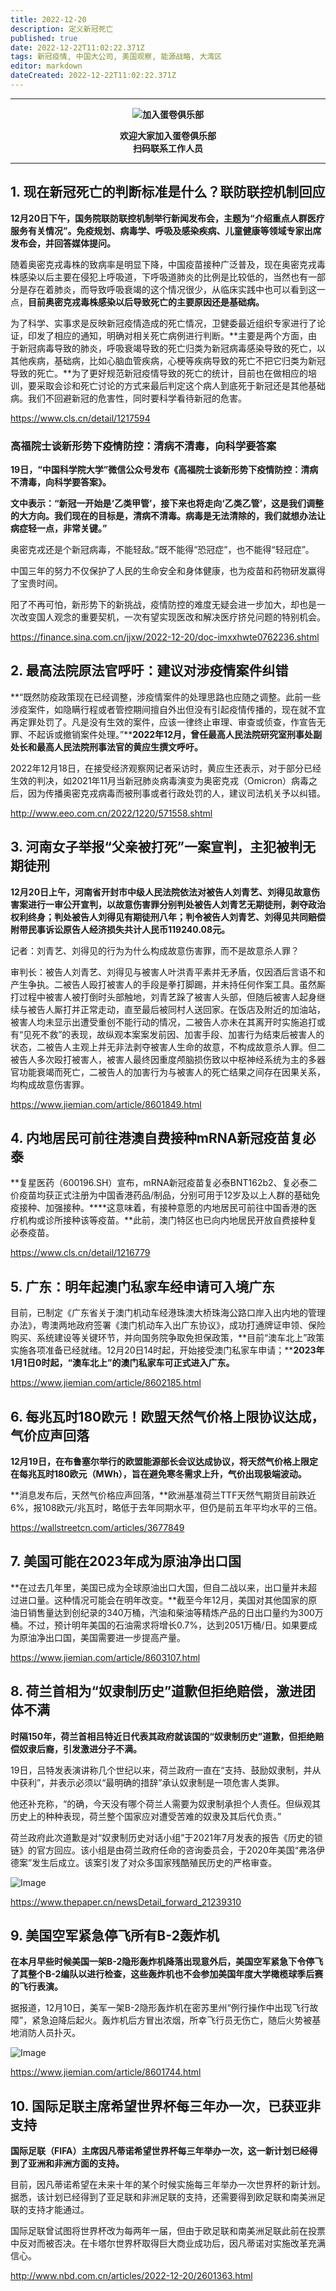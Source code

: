 ```yaml
---
title: 2022-12-20
description: 定义新冠死亡
published: true
date: 2022-12-22T11:02:22.371Z
tags: 新冠疫情, 中国大公司, 美国观察, 能源战略, 大湾区
editor: markdown
dateCreated: 2022-12-22T11:02:22.371Z
---
```


<div class="podcast-player"></div>

---

<center style="font-weight:bold;">
  <img src="/assets/join.png" alt="加入蛋卷俱乐部"><br/>
  <p>欢迎大家加入蛋卷俱乐部<br/>扫码联系工作人员</p>
</center>

---


## 1. 现在新冠死亡的判断标准是什么？联防联控机制回应

**12月20日下午，国务院联防联控机制举行新闻发布会，主题为“介绍重点人群医疗服务有关情况”。免疫规划、病毒学、呼吸及感染疾病、儿童健康等领域专家出席发布会，并回答媒体提问。**



随着奥密克戎毒株的致病率是明显下降，中国疫苗接种广泛普及，现在奥密克戎毒株感染以后主要在侵犯上呼吸道，下呼吸道肺炎的比例是比较低的，当然也有一部分是存在着肺炎，而导致呼吸衰竭的这个情况很少，从临床实践中也可以看到这一点，**目前奥密克戎毒株感染以后导致死亡的主要原因还是基础病。**



为了科学、实事求是反映新冠疫情造成的死亡情况，卫健委最近组织专家进行了论证，印发了相应的通知，明确对相关死亡病例进行判断。**主要是两个方面，由于新冠病毒导致的肺炎，呼吸衰竭导致的死亡归类为新冠病毒感染导致的死亡，以其他疾病，基础病，比如心脑血管疾病，心梗等疾病导致的死亡不把它归类为新冠导致的死亡。**为了更好规范新冠疫情导致的死亡的统计，目前也在做相应的培训，要采取会诊和死亡讨论的方式来最后判定这个病人到底死于新冠还是其他基础病。我们不回避新冠的危害性，同时要科学看待新冠的危害。

https://www.cls.cn/detail/1217594



### 高福院士谈新形势下疫情防控：清病不清毒，向科学要答案

**19日，“中国科学院大学”微信公众号发布《高福院士谈新形势下疫情防控：清病不清毒，向科学要答案》。**



**文中表示：“新冠一开始是‘乙类甲管’，接下来也将走向‘乙类乙管’，这是我们调整的大方向。我们现在的目标是，清病不清毒。病毒是无法清除的，我们就想办法让病症轻一点，非常关键。”**



奥密克戎还是个新冠病毒，不能轻敌。”既不能得“恐冠症”，也不能得“轻冠症”。



中国三年的努力不仅保护了人民的生命安全和身体健康，也为疫苗和药物研发赢得了宝贵时间。



阳了不再可怕，新形势下的新挑战，疫情防控的难度无疑会进一步加大，却也是一次改变国人观念的重要契机，一次有望实现医改和解决医疗挤兑问题的特别机会。

https://finance.sina.com.cn/jjxw/2022-12-20/doc-imxxhwte0762236.shtml



## 2. 最高法院原法官呼吁：建议对涉疫情案件纠错

**“既然防疫政策现在已经调整，涉疫情案件的处理思路也应随之调整。此前一些涉疫案件，如隐瞒行程或者管控期间擅自外出但没有引起疫情传播的，现在就不宜再定罪处罚了。凡是没有生效的案件，应该一律终止审理、审查或侦查，作宣告无罪、不起诉或撤销案件处理。”****2022年12月，曾任最高人民法院研究室刑事处副处长和最高人民法院刑事法官的黄应生撰文呼吁。**



2022年12月18日，在接受经济观察网记者采访时，黄应生还表示，对于部分已经生效的判决，如2021年11月当新冠肺炎病毒演变为奥密克戎（Omicron）病毒之后，因为传播奥密克戎病毒而被刑事或者行政处罚的人，建议司法机关予以纠错。

http://www.eeo.com.cn/2022/1220/571558.shtml



## 3. 河南女子举报“父亲被打死”一案宣判，主犯被判无期徒刑

**12月20日上午，河南省开封市中级人民法院依法对被告人刘青艺、刘得见故意伤害案进行一审公开宣判，以故意伤害罪分别判处被告人刘青艺无期徒刑，剥夺政治权利终身；判处被告人刘得见有期徒刑八年；判令被告人刘青艺、刘得见共同赔偿附带民事诉讼原告人经济损失共计人民币119240.08元。**



记者：刘青艺、刘得见的行为为什么构成故意伤害罪，而不是故意杀人罪？



审判长：被告人刘青艺、刘得见与被害人叶洪青平素并无矛盾，仅因酒后言语不和产生争执。二被告人殴打被害人的手段是拳打脚踢，并未持任何作案工具。虽然厮打过程中被害人被打倒时头部触地，刘青艺跺了被害人头部，但随后被害人起身继续与被告人厮打并正常走动，直至最后被同村人送回家。在饭店及附近的加油站，被害人均未显示出遭受重创不能行动的情况，二被告人亦未在其离开时实施追打或有“见死不救”的表现，故纵观本案案发前因、加害手段、加害行为结束后被害人的状态，二被告人主观上并无非法剥夺被害人生命的故意，不构成故意杀人罪。但二被告人多次殴打被害人，被害人最终因重度颅脑损伤致以中枢神经系统为主的多器官功能衰竭而死亡，二被告人的加害行为与被害人的死亡结果之间存在因果关系，均构成故意伤害罪。 

https://www.jiemian.com/article/8601849.html 



## 4. 内地居民可前往港澳自费接种mRNA新冠疫苗复必泰 

**复星医药（600196.SH）宣布，mRNA新冠疫苗复必泰BNT162b2、复必泰二价疫苗均获正式注册为中国香港药品/制品，分别可用于12岁及以上人群的基础免疫接种、加强接种。****这意味着，有接种意愿的内地居民可前往中国香港的医疗机构或诊所接种该等疫苗。**此前，澳门特区也已向内地居民开放自费接种复必泰疫苗。

https://www.cls.cn/detail/1216779 



## 5. 广东：明年起澳门私家车经申请可入境广东

目前，已制定《广东省关于澳门机动车经港珠澳大桥珠海公路口岸入出内地的管理办法》，粤澳两地政府签署《澳门机动车入出广东协议》，成功打通牌证申领、保险购买、系统建设等关键环节，并向国务院争取免担保政策，**目前“澳车北上”政策实施各项准备已经就绪。12月20日14时起，开始接受澳门私家车申请；****2023年1月1日0时起，“澳车北上”的澳门私家车可正式进入广东。**

https://www.jiemian.com/article/8602185.html



## 6. 每兆瓦时180欧元！欧盟天然气价格上限协议达成，气价应声回落

**12月19日，在布鲁塞尔举行的欧盟能源部长会议达成协议，将天然气价格上限定在每兆瓦时180欧元（MWh），旨在避免寒冬需求上升，气价出现极端波动。**



**消息发布后，天然气价格应声回落，**欧洲基准荷兰TTF天然气期货目前跌近6%，报108欧元/兆瓦时，略低于去年同期水平，但仍是前五年平均水平的三倍。 

https://wallstreetcn.com/articles/3677849



## 7. 美国可能在2023年成为原油净出口国

**在过去几年里，美国已成为全球原油出口大国，但自二战以来，出口量并未超过进口量。这种情况可能会在明年改变。**截至今年12月，美国对其他国家的原油日销售量达到创纪录的340万桶，汽油和柴油等精炼产品的日出口量约为300万桶。不过，预计明年美国的石油需求将增长0.7%，达到2051万桶/日。如果要成为原油净出口国，美国需要进一步提高产量。

https://www.jiemian.com/article/8603107.html



## 8. 荷兰首相为“奴隶制历史”道歉但拒绝赔偿，激进团体不满

**时隔150年，荷兰首相吕特近日代表其政府就该国的“奴隶制历史”道歉，但拒绝赔偿奴隶后裔，引发激进分子不满。**



19日，吕特发表演讲称几个世纪以来，荷兰政府一直在“支持、鼓励奴隶制，并从中获利”，并表示必须以“最明确的措辞”承认奴隶制是一项危害人类罪。



他还补充称，“的确，今天没有哪个荷兰人需要为奴隶制承担个人责任。但纵观其历史上的种种表现，荷兰整个国家应对遭受苦难的奴隶及其后代负责。”



荷兰政府此次道歉是对“奴隶制历史对话小组”于2021年7月发表的报告《历史的锁链》的官方回应。该小组是由荷兰政府任命的咨询委员会，于2020年美国“弗洛伊德案”发生后成立。该案引发了对众多国家残酷殖民历史的严格审查。

![Image](https://img.bedtime.news/2022/12/22/63a438fa3f438.jpeg)

https://www.thepaper.cn/newsDetail_forward_21239310 



## 9. 美国空军紧急停飞所有B-2轰炸机

**在本月早些时候美国一架B-2隐形轰炸机降落出现意外后，美国空军紧急下令停飞了其整个B-2编队以进行检查，这些轰炸机也不会参加美国年度大学橄榄球季后赛的飞行表演。**



据报道，12月10日，美军一架B-2隐形轰炸机在密苏里州“例行操作中出现飞行故障”，紧急迫降后起火。轰炸机后方冒出浓烟，所幸飞行员无伤亡，随后火势被基地消防人员扑灭。

![Image](https://img.bedtime.news/2022/12/22/63a438fc0cb73.png)

https://www.jiemian.com/article/8601744.html 



## 10. 国际足联主席希望世界杯每三年办一次，已获亚非支持

**国际足联（FIFA）主席因凡蒂诺希望世界杯每三年举办一次，这一新计划已经得到了亚洲和非洲方面的支持。**



目前，因凡蒂诺希望在未来十年的某个时候实施每三年举办一次世界杯的新计划。据悉，该计划已经得到了亚足联和非洲足联的支持，还需要得到欧足联和南美洲足联的支持才能通过。



国际足联曾试图将世界杯改为每两年一届，但由于欧足联和南美洲足联此前在投票中反对而被否决。在卡塔尔世界杯取得巨大商业成功后，因凡蒂诺对实施改革充满信心。

http://www.nbd.com.cn/articles/2022-12-20/2601363.html
